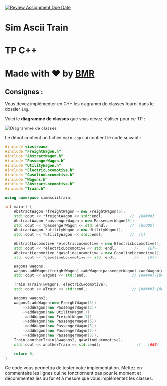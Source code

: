 [![Review Assignment Due Date](https://classroom.github.com/assets/deadline-readme-button-22041afd0340ce965d47ae6ef1cefeee28c7c493a6346c4f15d667ab976d596c.svg)](https://classroom.github.com/a/4HQm7bOn)
# Sim Ascii Train

# TP C++

# Made with ❤️ by [BMR](mailto:mehdi-redha.bellahsene@efrei.net)

## Consignes :

Vous devez implémenter en C++ les diagramm de classes fourni dans le dossier `img`.

Voici le **diagramme de classes** que vous devez réaliser pour ce TP :

![Diagramme de classes](./img/simasciitrain.png)

Le dépot contient un fichier `main.cpp` qui contient le code suivant :

```cpp
#include <iostream>
#include "FreightWagon.h"
#include "AbstractWagon.h"
#include "PassengerWagon.h"
#include "UtilityWagon.h"
#include "ElectricLocomotive.h"
#include "GasolineLocomotive.h"
#include "Wagons.h"
#include "AbstractLocomotive.h"
#include "Train.h"

using namespace simasciitrain;

int main() {
	AbstractWagon *freightWagon = new FreightWagon(5);
	std::cout << *freightWagon << std::endl;            //	[#####]
	AbstractWagon *passengerWagon = new PassengerWagon(5);
	std::cout << *passengerWagon << std::endl;          //	[OOOOO]
	AbstractWagon *utilityWagon = new UtilityWagon();
	std::cout << *utilityWagon << std::endl;            //	[@]

	AbstractLocomotive *electricLocomotive = new ElectricLocomotive();
	std::cout << *electricLocomotive << std::endl;        //	[E]>
	AbstractLocomotive *gasolineLocomotive = new GasolineLocomotive();
	std::cout << *gasolineLocomotive << std::endl;        //	[G]>

	Wagons wagons;
	wagons.addWagon(freightWagon)->addWagon(passengerWagon)->addWagon(utilityWagon);
	std::cout << wagons << std::endl;                    //	[#####]-[OOOOO]-[@]

	Train aTrain(&wagons, electricLocomotive);
	std::cout << aTrain << std::endl;                    //	[#####]-[OOOOO]-[@]-[E]>

	Wagons wagons2;
	wagons2.addWagon(new FreightWagon(3))
		->addWagon(new PassengerWagon(2))
		->addWagon(new UtilityWagon())
		->addWagon(new FreightWagon(1))
		->addWagon(new PassengerWagon(5))
		->addWagon(new PassengerWagon(5))
		->addWagon(new PassengerWagon(5))
		->addWagon(new PassengerWagon(5));
	Train anotherTrain(&wagons2, gasolineLocomotive);
	std::cout << anotherTrain << std::endl;                //	[###]-[OO]-[@]-[#]-[OOOOO]-[OOOOO]-[OOOOO]-[OOOOO]-[G]>

	return 0;
}
```

Ce code vous permettra de tester votre implémentation. Mettez en commentaire les lignes qui ne fonctionnent pas pour le
moment et décommentez les au fur et à mesure que vous implémentez les classes.


